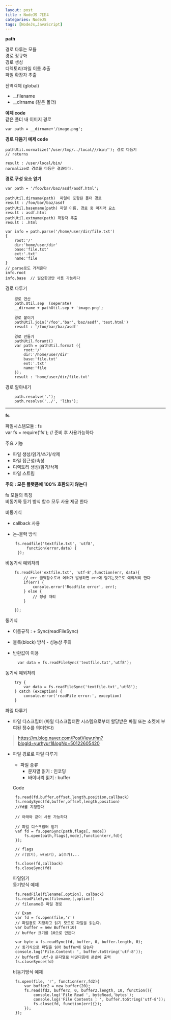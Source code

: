```yaml
---
layout: post
title : NodeJS 기초4
categories: NodeJS
tags: [NodeJs,JavaScript]
---
```


**path**   

경로 다루는 모듈   
경로 정규화   
경로 생성   
디렉토리/파일 이름 추출    
파일 확장자 추출   

전역객체 (global)   
- __filename   
- __dirname (같은 폴더)
  
**예제 code**   
같은 폴더 내 이미지 경로

    var path = __dirname+'/image.png';

**경로 다듬기 예제 code**

    pathUtil.normalize('/user/tmp/../local///bin/'); 경로 다듬기
    // returns
    
    result : /user/local/bin/  
    normalize로 경로를 다듬은 결과이다.

**경로 구성 요소 얻기**
 
    var path = '/foo/bar/baz/asdf/asdf.html';
    
    pathUtil.dirname(path)  파일이 포함된 폴더 경로  
    result : /foo/bar/baz/asdf
    pathUtil.basename(path) 파일 이름, 경로 중 마지막 요소  
    result : asdf.html
    pathUtil.extname(path) 확장자 추출 
    result : .html

    var info = path.parse('/home/user/dir/file.txt')
    {
        root:'/'
        dir:'home/user/dir'
        base:'file.txt'
        ext:'.txt'
        name:'file
    }
    // parse로도 가져온다 
    info.root 
    info.base  // 필요한것만 사용 가능하다

경로 다루기   
   
        경로 연산   
        path.Util.sep  (seperate)   
        __dirname + pathUtil.sep + 'image.png';  

        경로 붙이기   
        pathUtil.join('/foo','bar','baz/asdf','test.html')   
        result : '/foo/bar/baz/asdf'

        경로 만들기
        pathUtil.foramt()    
        var path = pathUtil.format ({   
            root:'/'   
            dir:'/home/user/dir'   
            base:'file.txt'   
            ext:'.txt'   
            name:'file   
        });
        result : 'home/user/dir/file.txt'
        
경로 알아내기    

        path.resolve('.');
        path.resolve('../', 'libs');

---

**fs**
 
 파일시스템모듈 : fs   
 var fs = require('fs'); // 준비 후 사용가능하다 

 주요 기능   
- 파일 생성/읽기/쓰기/삭제
- 파일 접근성/속성
- 디렉토리 생성/읽기/삭제
- 파일 스트림

**주의 : 모든 플랫폼에 100% 호환되지 않는다**

fs 모듈의 특징   
비동기와 동기 방식 함수 모두 사용 제공 한다   

비동기식   
- callback 사용
- 논-블럭 방식

       fs.readfile('textfile.txt', 'utf8', 
            function(error,data) {
        });

비동기식 예외처리   

        fs.readFile('extfile.txt', 'utf-8',function(err, data){
            // err 콜백함수로서 에러가 발생하면 err에 담기는것으로 예외처리 한다
            if(err) {
                console.error('Readfile error', err);
            } else {
                // 정상 처리
            }

        });

동기식 
- 이름규칙 : + Sync(readFileSync)
- 블록(block) 방식 - 성능상 주의
- 반환값이 이용   

        var data = fs.readFileSync('textfile.txt','utf8');

동기식 예외처리 

        try {
            var data = fs.readFileSync('textfile.txt','utf8');
        } catch (exception) {
            console.error('readFile error:', exception)
        }



파일 다루기   
- 파일 디스크립터 (파일 디스크립터란 시스템으로부터 할당받은 파일 또는 소켓에 부여된 정수를 의미한다)   
 >https://m.blog.naver.com/PostView.nhn?blogId=yurhyur1&logNo=50122605420

 - 파일 경로로 파일 다루기   
    -  파일 종류  
        - 문자열 읽기 : 인코딩    
        - 바이너리 읽기 : buffer    

    
    Code

        fs.read(fd,buffer,offset,length,position,callback)
        fs.readySync(fd,buffer,offset,length,position)
        //fd를 지정한다

        // 아래와 같이 사용 가능하다

        // 파일 디스크립터 얻기
        vaf fd = fs.openSync(path,flags[, mode])
            fs.open(path,flags[,mode],function(err,fd){
        });

        // flags 
        // r(읽기), w(쓰기), a(추가)...

        fs.close(fd,callback)
        fs.closeSync(fd)
      
    파일읽기   
    동기방식 예제
     
        fs.readFile(filename[,option], calback)   
        fs.readFileSync(filename,[,option])
        // filename은 파일 경로
        
        // Exam
        var fd = fs.open(file,'r')
        // 파일경로 지정하고 읽기 모드로 파일을 읽는다. 
        var buffer = new Buffer(10)
        // buffer 크기를 10으로 만든다

        var byte = fs.readSync(fd, buffer, 0, buffer.length, 0);
        // 동기식으로 파일을 읽어 buffer에 담는다
        console.log('File.Content: ', buffer.toString('utf-8'));
        // buffer를 utf-8 문자열로 바꾼다음에 콘솔에 출력
        fs.closeSynce(fd)


    비동기방식 예제

        fs.open(file, 'r', function(err,fd2){
            var buffer2 = new buffer(20);
            fs.read(fd2, buffer2, 0, buffer2.length, 10, function(){
                console.log('File Read ', byteRead,'bytes');
                console.log('File Contents : ', buffer.toString('utf-8'));
                fs.close(fd, function(err){});
            });
        });

